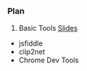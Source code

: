 ### Plan
1. Basic Tools [Slides](http://dzmitry-varabei.github.io/front-end-course/lecture-0-basic-tools/basic_tools.pptx)
  * jsfiddle
  * clip2net
  * Chrome Dev Tools
